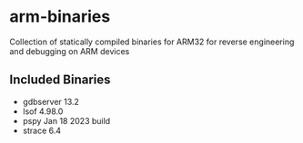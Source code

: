 # arm-binaries
Collection of statically compiled binaries for ARM32 for reverse engineering and debugging on ARM devices

## Included Binaries
* gdbserver 13.2
* lsof 4.98.0
* pspy Jan 18 2023 build
* strace 6.4